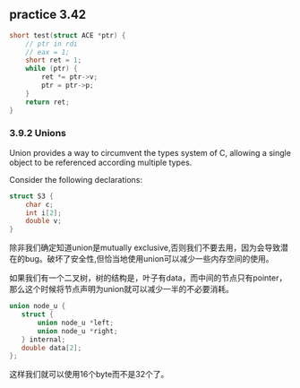 ## practice 3.42

```c
short test(struct ACE *ptr) {
    // ptr in rdi
    // eax = 1;  
    short ret = 1;
    while (ptr) {
        ret *= ptr->v;
        ptr = ptr->p;
    }
    return ret;
}
```

### 3.9.2 Unions

Union provides a way to circumvent the types system of C, allowing a single object to be referenced according multiple types.

Consider the following declarations:

```c
struct S3 {
    char c;
    int i[2];
    double v;
}
```

除非我们确定知道union是mutually exclusive,否则我们不要去用，因为会导致潜在的bug。破坏了安全性,但恰当地使用union可以减少一些内存空间的使用。

如果我们有一个二叉树，树的结构是，叶子有data，而中间的节点只有pointer，那么这个时候将节点声明为union就可以减少一半的不必要消耗。

```c
union node_u {
   struct {
       union node_u *left;
       union node_u *right;
   } internal;
   double data[2];
};
```

这样我们就可以使用16个byte而不是32个了。


